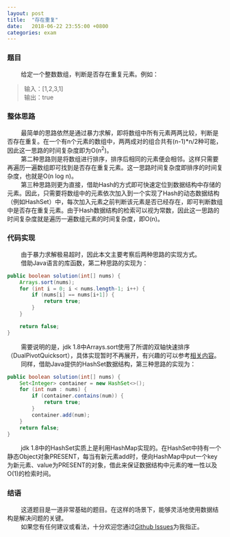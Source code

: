 ```yaml
---
layout: post
title:  "存在重复"
date:   2018-06-22 23:55:00 +0800
categories: exam
---
```

### 题目
&emsp;&emsp;
给定一个整数数组，判断是否存在重复元素。例如：
>输入：[1,2,3,1]  
>输出：true

### 整体思路
&emsp;&emsp;
最简单的思路依然是通过暴力求解，即将数组中所有元素两两比较，判断是否存在重复。在一个有n个元素的数组中，两两成对的组合共有(n-1)*n/2种可能，因此这一思路的时间复杂度即为O(n<sup>2</sup>)。  
&emsp;&emsp;
第二种思路则是将数组进行排序，排序后相同的元素便会相邻。这样只需要再遍历一遍数组即可找到是否存在重复元素。这一思路时间复杂度即排序的时间复杂度，也就是O(n log n)。  
&emsp;&emsp;
第三种思路则更为直接，借助Hash的方式即可快速定位到数据结构中存储的元素。因此，只需要将数组中的元素依次加入到一个实现了Hash的动态数据结构（例如HashSet）中，每次加入元素之前判断该元素是否已经存在，即可判断数组中是否存在重复元素。由于Hash数据结构的检索可以视为常数，因此这一思路的时间复杂度就是遍历一遍数组元素的时间复杂度，即O(n)。

### 代码实现
&emsp;&emsp;
由于暴力求解极易超时，因此本文主要考察后两种思路的实现方式。  
&emsp;&emsp;
借助Java语言的库函数，第二种思路的实现为：
```java
public boolean solution(int[] nums) {
    Arrays.sort(nums);
    for (int i = 0; i < nums.length-1; i++) {
        if (nums[i] == nums[i+1]) {
            return true;
        }
    }

    return false;
}
```
&emsp;&emsp;
需要说明的是，jdk 1.8中Arrays.sort使用了所谓的双轴快速排序（DualPivotQuicksort），具体实现暂时不再展开，有兴趣的可以参考[相关内容](https://stackoverflow.com/questions/20917617/whats-the-difference-of-dual-pivot-quick-sort-and-quick-sort)。  
&emsp;&emsp;
同样，借助Java提供的HashSet数据结构，第三种思路的实现为：
```java
public boolean solution(int[] nums) {
    Set<Integer> container = new HashSet<>();
    for (int num : nums) {
        if (container.contains(num)) {
            return true;
        }
        container.add(num);
    }
    return false;
}
```
&emsp;&emsp;
jdk 1.8中的HashSet实质上是利用HashMap实现的。在HashSet中持有一个静态Object对象PRESENT，每当有新元素add时，便向HashMap中put一个key为新元素、value为PRESENT的对象，借此来保证数据结构中元素的唯一性以及O(1)的检索时间。
### 结语
&emsp;&emsp;
这道题目是一道非常基础的题目。在这样的场景下，能够灵活地使用数据结构是解决问题的关键。  
&emsp;&emsp;
如果您有任何建议或看法，十分欢迎您通过[Github Issues](https://github.com/Wennn/wennn.github.io/issues)为我指正。